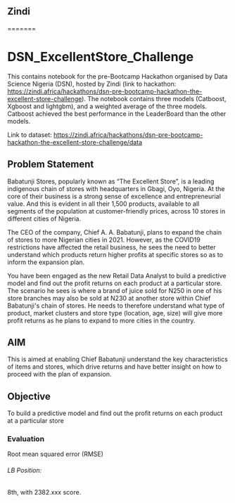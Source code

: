 
## Zindi
=======
# DSN_ExcellentStore_Challenge
This contains notebook for the pre-Bootcamp Hackathon organised by Data Science Nigeria (DSN), hosted by Zindi (link to hackathon: https://zindi.africa/hackathons/dsn-pre-bootcamp-hackathon-the-excellent-store-challenge). The notebook contains three models (Catboost, Xgboost and lightgbm), and a weighted average of the three models.
Catboost achieved the best performance in the LeaderBoard than the other models.

Link to dataset: https://zindi.africa/hackathons/dsn-pre-bootcamp-hackathon-the-excellent-store-challenge/data

## Problem Statement
Babatunji Stores, popularly known as “The Excellent Store”, is a leading indigenous chain of stores with headquarters in Gbagi, Oyo, Nigeria. At the core of their business is a strong sense of excellence and entrepreneurial value. And this is evident in all their 1,500 products, available to all segments of the population at customer-friendly prices, across 10 stores in different cities of Nigeria.

The CEO of the company, Chief A. A. Babatunji, plans to expand the chain of stores to more Nigerian cities in 2021. However, as the COVID19 restrictions have affected the retail business, he sees the need to better understand which products return higher profits at specific stores so as to inform the expansion plan.

You have been engaged as the new Retail Data Analyst to build a predictive model and find out the profit returns on each product at a particular store. The scenario he sees is where a brand of juice sold for N250 in one of his store branches may also be sold at N230 at another store within Chief Babatunji's chain of stores. He needs to therefore understand what type of product, market clusters and store type (location, age, size) will give more profit returns as he plans to expand to more cities in the country.

## AIM
This is aimed at enabling Chief Babatunji understand the key characteristics of items and stores, which drive returns and have better insight on how to proceed with the plan of expansion.

## Objective
To build a predictive model and find out the profit returns on each product at a particular store

### Evaluation
Root mean squared error (RMSE)
###### LB Position: 
8th, with 2382.xxx score.
